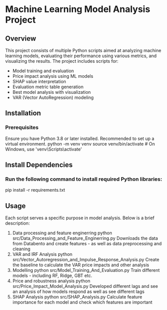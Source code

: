 # Machine Learning Model Analysis Project
## Overview
This project consists of multiple Python scripts aimed at analyzing machine learning models, evaluating their performance using various metrics, and visualizing the results. The project includes scripts for:
- Model training and evaluation
- Price impact analysis using ML models
- SHAP value interpretation
- Evaluation metric table generation
- Best model analysis with visualization
- VAR (Vector AutoRegression) modeling


## Installation
### Prerequisites
Ensure you have Python 3.8 or later installed. Recommended to set up a virtual environment.
python -m venv venv
source venv/bin/activate  # On Windows, use 'venv\Scripts\activate'

## Install Dependencies
### Run the following command to install required Python libraries:
pip install -r requirements.txt

## Usage
Each script serves a specific purpose in model analysis. Below is a brief description:
1. Data processing and feature enginerring
python src/Data_Processing_and_Feature_Enginerring.py
Downloads the data from Databento and create features - as well as data preprocessing and cleaning
2. VAR and IRF Analysis
python src/Vector_Autoregression_and_Impulse_Response_Analysis.py
Create the baseline to calculate the VAR price impacts and other analysis
3. Modelling
python src/Model_Training_And_Evaluation.py
Train different models - including RF, Ridge, GBT etc.
4. Price and robustness analysis
python src/Price_Impact_Model_Analysis.py
Developed different lags and see an analysis of how models respond as well as see different lags
5. SHAP Analysis
python src/SHAP_Analysis.py
Calculate feature importance for each model and check which features are important
